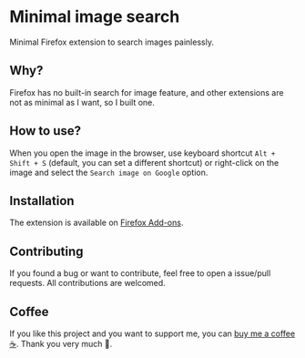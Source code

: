 # Minimal image search
Minimal Firefox extension to search images painlessly.

## Why?
Firefox has no built-in search for image feature, and other extensions are not as minimal
as I want, so I built one.

## How to use?
When you open the image in the browser, use keyboard shortcut `Alt + Shift + S` (default, 
you can set a different shortcut)  or right-click on the image and select the 
`Search image on Google` option.

## Installation
The extension is available on [Firefox Add-ons](https://addons.mozilla.org/en-US/firefox/addon/minimal-image-search/).

## Contributing
If you found a bug or want to contribute, feel free to open a issue/pull requests. 
All contributions are welcomed.

## Coffee
If you like this project and you want to support me, you can 
[buy me a coffee :coffee:](https://ko-fi.com/ngntrgduc). Thank you very much 💖.